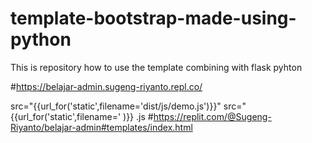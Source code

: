 # template-bootstrap-made-using-python
This is repository how to use the template combining with flask pyhton

#https://belajar-admin.sugeng-riyanto.repl.co/ 

src="{{url_for('static',filename='dist/js/demo.js')}}"
src="{{url_for('static',filename='
)}}
.js
#https://replit.com/@Sugeng-Riyanto/belajar-admin#templates/index.html 
 <!-- =======================================================
href="{{url_for('static',filename=')
  src="{{url_for('static',filename='dist/js/demo.js')}}"
  src="{{url_for('static',filename=' 
  )}}
href="assets
href="{{url_for('static',filename='assets
url(assets/
src="{{url_for('static',filename='assets/

  ======================================================== -->

